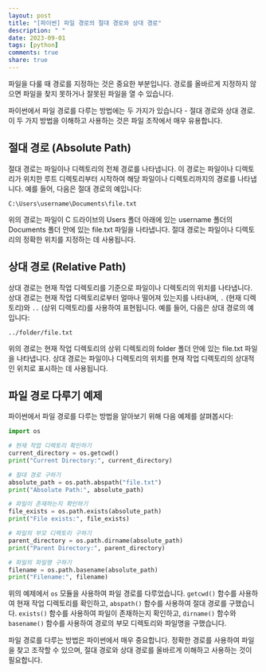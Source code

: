 ```yaml
---
layout: post
title: "[파이썬] 파일 경로의 절대 경로와 상대 경로"
description: " "
date: 2023-09-01
tags: [python]
comments: true
share: true
---
```


파일을 다룰 때 경로를 지정하는 것은 중요한 부분입니다. 경로를 올바르게 지정하지 않으면 파일을 찾지 못하거나 잘못된 파일을 열 수 있습니다.

파이썬에서 파일 경로를 다루는 방법에는 두 가지가 있습니다 - 절대 경로와 상대 경로. 이 두 가지 방법을 이해하고 사용하는 것은 파일 조작에서 매우 유용합니다.

## 절대 경로 (Absolute Path)

절대 경로는 파일이나 디렉토리의 전체 경로를 나타냅니다. 이 경로는 파일이나 디렉토리가 위치한 루트 디렉토리부터 시작하여 해당 파일이나 디렉토리까지의 경로를 나타냅니다. 예를 들어, 다음은 절대 경로의 예입니다:

```
C:\Users\username\Documents\file.txt
```

위의 경로는 파일이 C 드라이브의 Users 폴더 아래에 있는 username 폴더의 Documents 폴더 안에 있는 file.txt 파일을 나타냅니다. 절대 경로는 파일이나 디렉토리의 정확한 위치를 지정하는 데 사용됩니다.

## 상대 경로 (Relative Path)

상대 경로는 현재 작업 디렉토리를 기준으로 파일이나 디렉토리의 위치를 나타냅니다. 상대 경로는 현재 작업 디렉토리로부터 얼마나 떨어져 있는지를 나타내며, `.` (현재 디렉토리)와 `..` (상위 디렉토리)를 사용하여 표현됩니다. 예를 들어, 다음은 상대 경로의 예입니다:

```
../folder/file.txt
```

위의 경로는 현재 작업 디렉토리의 상위 디렉토리의 folder 폴더 안에 있는 file.txt 파일을 나타냅니다. 상대 경로는 파일이나 디렉토리의 위치를 현재 작업 디렉토리의 상대적인 위치로 표시하는 데 사용됩니다.

## 파일 경로 다루기 예제

파이썬에서 파일 경로를 다루는 방법을 알아보기 위해 다음 예제를 살펴봅시다:

```python
import os

# 현재 작업 디렉토리 확인하기
current_directory = os.getcwd()
print("Current Directory:", current_directory)

# 절대 경로 구하기
absolute_path = os.path.abspath("file.txt")
print("Absolute Path:", absolute_path)

# 파일이 존재하는지 확인하기
file_exists = os.path.exists(absolute_path)
print("File exists:", file_exists)

# 파일의 부모 디렉토리 구하기
parent_directory = os.path.dirname(absolute_path)
print("Parent Directory:", parent_directory)

# 파일의 파일명 구하기
filename = os.path.basename(absolute_path)
print("Filename:", filename)
```

위의 예제에서 `os` 모듈을 사용하여 파일 경로를 다루었습니다. `getcwd()` 함수를 사용하여 현재 작업 디렉토리를 확인하고, `abspath()` 함수를 사용하여 절대 경로를 구했습니다. `exists()` 함수를 사용하여 파일이 존재하는지 확인하고, `dirname()` 함수와 `basename()` 함수를 사용하여 경로의 부모 디렉토리와 파일명을 구했습니다.

파일 경로를 다루는 방법은 파이썬에서 매우 중요합니다. 정확한 경로를 사용하여 파일을 찾고 조작할 수 있으며, 절대 경로와 상대 경로를 올바르게 이해하고 사용하는 것이 필요합니다.